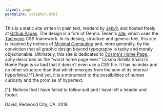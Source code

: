 ```yaml
---
layout: page
permalink: colophon.html
---
```



This is a static site writen in plain text, renderd by [Jekyll](https://jekyllrb.com), and hosted freely at [Github Pages](https://pages.github.com). The design is a fork of Dennis Tenen's [site](http://denten.plaintext.in), which uses the [Tachyons](http://tachyons.io) CSS framework. In its desing, structure and general feel, this site is inspired by notions of [Minimal Computing](http://go-dh.github.io/mincomp/) and, more generally, by the conviction that all graphic design beyond typography is tacky and moraly objectionable. Ultimately, this site is dedicated to [Cosma's Home Page](http://bactra.org), aptly described as the "worst home page ever." Cosma Rohilla Shalizi's Home Page is so bad that it doesn't even use a CSS file. It has no index and no other structure than that which emerges from the sum of its internal hyperlinks.[^1] And yet, it is a monument to the possibilities of human curiosity and the promise of hypertext.

[^]: Notices that I have failed to follow suit and I have left a header and footer. 

David,
Redwood City, CA, 2018.
